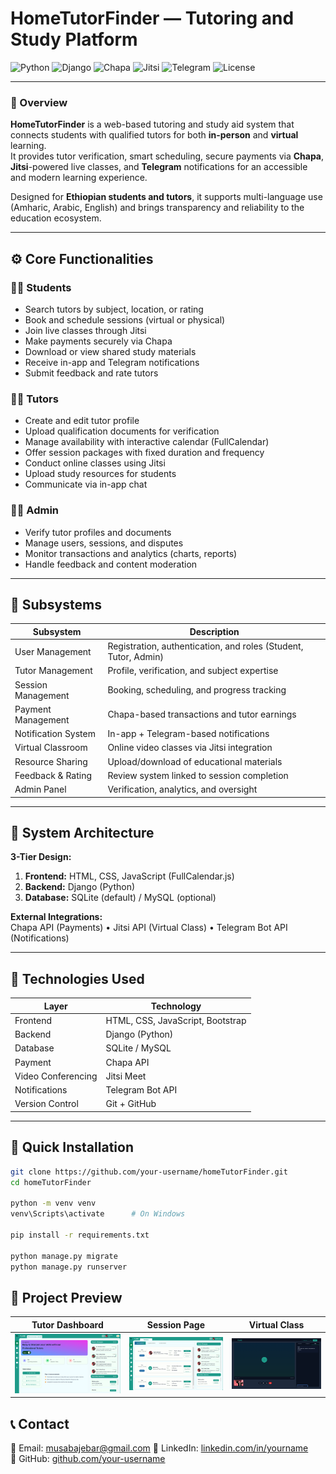 #  HomeTutorFinder — Tutoring and Study  Platform

![Python](https://img.shields.io/badge/Python-3.10-blue?logo=python)
![Django](https://img.shields.io/badge/Django-Framework-green?logo=django)
![Chapa](https://img.shields.io/badge/Chapa-Payment-orange)
![Jitsi](https://img.shields.io/badge/Jitsi-VirtualClass-blue)
![Telegram](https://img.shields.io/badge/Telegram-Bot-lightblue)
![License](https://img.shields.io/badge/License-Academic-success)

---

### 🎯 Overview

**HomeTutorFinder** is a web-based tutoring and study aid system that connects students with qualified tutors for both **in-person** and **virtual** learning.  
It provides tutor verification, smart scheduling, secure payments via **Chapa**, **Jitsi**-powered live classes, and **Telegram** notifications for an accessible and modern learning experience.

Designed for **Ethiopian students and tutors**, it supports multi-language use (Amharic, Arabic, English) and brings transparency and reliability to the education ecosystem.

---

## ⚙️ Core Functionalities

### 👨‍🎓 Students
- Search tutors by subject, location, or rating  
- Book and schedule sessions (virtual or physical)  
- Join live classes through Jitsi  
- Make payments securely via Chapa  
- Download or view shared study materials  
- Receive in-app and Telegram notifications  
- Submit feedback and rate tutors  

### 👩‍🏫 Tutors
- Create and edit tutor profile  
- Upload qualification documents for verification  
- Manage availability with interactive calendar (FullCalendar)  
- Offer session packages with fixed duration and frequency  
- Conduct online classes using Jitsi  
- Upload study resources for students  
- Communicate via in-app chat  

### 🧑‍💼 Admin
- Verify tutor profiles and documents  
- Manage users, sessions, and disputes  
- Monitor transactions and analytics (charts, reports)  
- Handle feedback and content moderation  

---

## 🧩 Subsystems

| Subsystem | Description |
|------------|-------------|
| User Management | Registration, authentication, and roles (Student, Tutor, Admin) |
| Tutor Management | Profile, verification, and subject expertise |
| Session Management | Booking, scheduling, and progress tracking |
| Payment Management | Chapa-based transactions and tutor earnings |
| Notification System | In-app + Telegram-based notifications |
| Virtual Classroom | Online video classes via Jitsi integration |
| Resource Sharing | Upload/download of educational materials |
| Feedback & Rating | Review system linked to session completion |
| Admin Panel | Verification, analytics, and oversight |

---

## 🧱 System Architecture
**3-Tier Design:**
1. **Frontend:** HTML, CSS, JavaScript (FullCalendar.js)  
2. **Backend:** Django (Python)  
3. **Database:** SQLite (default) / MySQL (optional)

**External Integrations:**  
Chapa API (Payments) • Jitsi API (Virtual Class) • Telegram Bot API (Notifications)

---

## 🧰 Technologies Used

| Layer | Technology |
|-------------------|-------------                     |
| Frontend          | HTML, CSS, JavaScript, Bootstrap |
| Backend           | Django (Python)                  |
| Database          | SQLite / MySQL                   |
| Payment           | Chapa API                        |
| Video Conferencing | Jitsi Meet                      |
| Notifications     | Telegram Bot API                 |
| Version Control   | Git + GitHub                     |

---

## 🧠 Quick Installation

```bash
git clone https://github.com/your-username/homeTutorFinder.git
cd homeTutorFinder

python -m venv venv
venv\Scripts\activate      # On Windows

pip install -r requirements.txt

python manage.py migrate
python manage.py runserver

```
## 📸 Project Preview
| Tutor Dashboard | Session Page | Virtual Class |
|---------------|----------------|----------------|
| ![Tutor Dashbord](screenshots/Screenshot1.png) | ![Sessions](screenshots/Screenshot3.png) | ![Class](screenshots/Screenshot2.png) |



## 📞 Contact
📧 Email: musabajebar@gmail.com
💼 LinkedIn: [linkedin.com/in/yourname](https://www.linkedin.com/in/musab-aj-b18909394)  
🐙 GitHub: [github.com/your-username](https://github.com/MUSABAJ)

